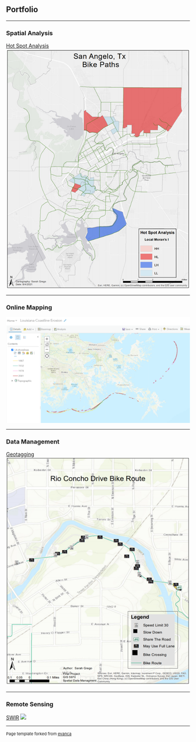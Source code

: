 ## Portfolio

---

### Spatial Analysis 

[Hot Spot Analysis](/pdf/SGrego_GIS5253_Final_Memorandum.pdf)
<img src="images/h2.png?raw=true"/>

---

### Online Mapping

[![Louisiana Coastal Erosion](images/la4.PNG)](https://arcg.is/XquqG)

---

### Data Management

[Geotagging](/pdf/Final_Project_Report_GIS_5970.pdf)
<img src="images/tag2.png?raw=true"/>

---

### Remote Sensing

[SWIR](https://sarahgrego.users.earthengine.app/view/split-panel-burned-area----ca-fire-2019)
<img src="images/fire.PNG?raw=true"/>


---
<p style="font-size:11px">Page template forked from <a href="https://github.com/evanca/quick-portfolio">evanca</a></p>
<!-- Remove above link if you don't want to attibute -->

